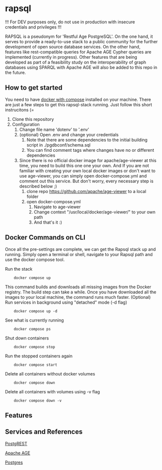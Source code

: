 # rapsql #
!!! For DEV purposes only, do not use in production with insecure credentials and privileges !!!

RAPSQL is a pseudonym for 'Restful Age PostgreSQL'. On the one hand, it serves to provide a ready-to-use stack to a public community for the further development of open source database services. On the other hand, features like rest-compatible queries for Apache AGE Cypher queries are implemented (currently in progress). Other features that are being developed as part of a feasibility study on the interoperability of graph databases using SPARQL with Apache AGE will also be added to this repo in the future.

## How to get started ##
You need to have [docker with compose](https://docs.docker.com/get-docker/) installed on your machine. There are just a few steps to get this rapsql-stack running. Just follow this short instrucitons (=

1. Clone this repository 
2. Configuration
    1. Change file name 'dotenv' to '.env'
    2. (optional) Open .env and change your credentials
        1. Note that there are some dependencies to the initial building script in ./pgdbconf/schema.sql
        2. You can find comment tags where changes have no or different dependencies
    3. Since there is no official docker image for apache/age-viewer at this time, you need to build this one one your own. And If you are not familiar with creating your own local docker images or don't want to use age-viewer, you can simply open docker-compose.yml and comment out this service. But don't worry, every necessary step is described below ;)
        1. clone repo https://github.com/apache/age-viewer to a local folder
        2. open docker-compose.yml 
            1. Navigate to age-viewer
            2. Change context "/usr/local/docker/age-viewer/" to your own path
            3. And that's it :)

## Docker Commands on CLI
Once all the pre-settings are complete, we can get the Rapsql stack up and running. Simply open a terminal or shell, navigate to your Rapsql path and use the docker compose tool.

Run the stack 
~~~
    docker compose up
~~~    
This command builds and downloads all missing images from the Docker registry. The build step can take a while. Once you have downloaded all the images to your local machine, the command runs much faster.
(Optional) Run services in background using "detached" mode (-d flag)
~~~
    docker compose up -d
~~~  
See what is currently running
~~~
    docker compose ps
~~~  
Shut down containers
~~~
    docker compose stop
~~~     
Run the stopped containers again
~~~
    docker compose start
~~~ 
Delete all containers without docker volumes
~~~
    docker compose down
~~~ 
Delete all containers with volumes using -v flag
~~~
    docker compose down -v
~~~ 

## Features


## Services and References

[PostgREST](https://github.com/PostgREST/postgrest)

[Apache AGE](https://github.com/apache/age/)

[Postgres](https://github.com/postgres/postgres)


         